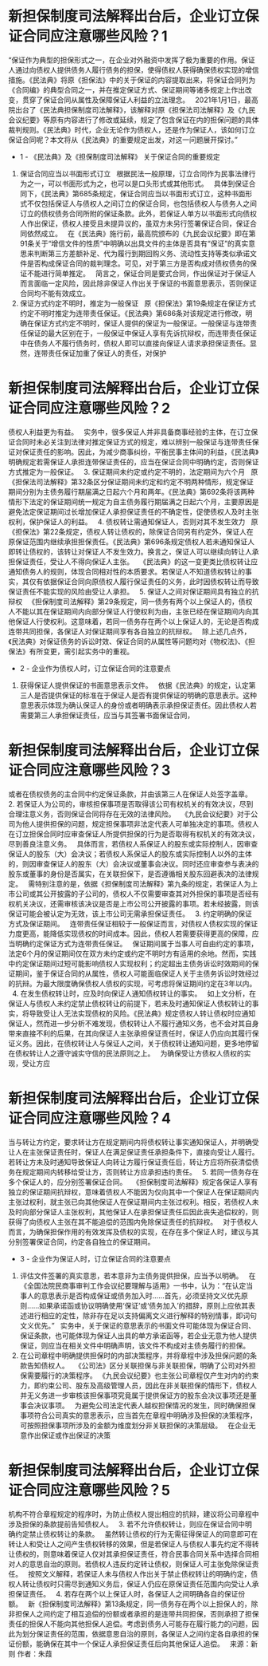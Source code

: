 # 新担保制度司法解释出台后，企业订立保证合同应注意哪些风险？1

“保证作为典型的担保形式之一，在企业对外融资中发挥了极为重要的作用。保证人通过向债权人提供债务人履行债务的担保，使得债权人获得确保债权实现的增信措施。《民法典》将原《担保法》中的关于保证的内容提取出来，将保证合同列为《合同编》的典型合同之一，并在推定保证方式、保证期间等诸多规定上作出改变，贯穿了保证合同从属性及保障保证人利益的立法理念。
 
2021年1月1日，最高院出台了《民法典担保制度司法解释》，该解释对原《担保法司法解释》及《九民会议纪要》等原有内容进行了修改或延续，规定了包含保证在内的担保问题的具体裁判规则。《民法典》时代，企业无论作为债权人，还是作为保证人，该如何订立保证合同呢？本文将从《民法典》的重要规定出发，对这一问题展开探讨。”
 
- 1 -
《民法典》及《担保制度司法解释》
关于保证合同的重要规定
 
1. 保证合同应当以书面形式订立
 
根据民法一般原理，订立合同作为民事法律行为之一，可以书面形式为之，也可以是口头形式或其他形式。
 
具体到保证合同下，《民法典》第685条规定，保证合同应当以书面形式订立，这种书面形式不仅包括保证人与债权人之间订立的保证合同，也包括债权人与债务人之间订立的债权债务合同所附的保证条款。此外，若保证人单方以书面形式向债权人作出保证，债权人接受且未提异议的，虽双方未另行签署保证合同，保证合同依然成立。
 
在《民法典》施行前，最高院颁布的《九民会议纪要》即在第91条关于“增信文件的性质”中明确以出具文件的主体是否具有“保证”的真实意思来判断第三方差额补足、代为履行到期回购义务、流动性支持等类似承诺文件是否构成保证合同的裁判理念。可见，对于第三方是否构成对债权债务的保证不能进行简单推定。
 
简言之，保证合同是要式合同，作出保证对于保证人而言面临一定风险，因此除非保证人作出关于保证的书面意思表示，否则保证合同均不能有效成立。
 
2. 保证方式约定不明时，推定为一般保证
 
原《担保法》第19条规定在保证方式约定不明时推定为连带责任保证。《民法典》第686条对该规定进行修改，明确在保证方式约定不明时，保证人提供的保证为一般保证。一般保证与连带责任保证的最大区别在于，一般保证中保证人享有先诉抗辩权，而连带责任保证中在债务人不履行债务时，债权人即可以直接向保证人请求承担保证责任。显然，连带责任保证加重了保证人的责任，对保护

# 新担保制度司法解释出台后，企业订立保证合同应注意哪些风险？2

债权人利益更为有益。
 
实务中，很多保证人并非具备商事经验的主体，在订立保证合同时未必关注到法律对推定保证方式的规定，难以辨别一般保证与连带责任保证对保证责任的影响。因此，为减少商事纠纷，平衡民事主体间的利益，《民法典》明确规定若需保证人承担连带保证责任的，应当在保证合同中明确约定，否则保证方式推定为一般保证。
 
3. 保证期间未约定或约定不明的，法定期间为六个月
 
原《担保法司法解释》第32条区分保证期间未约定和约定不明两种情形，规定保证期间分别为主债务履行期届满之日起六个月和两年。《民法典》第692条将该两种情形下法定的保证期间统一规定为自主债务履行期届满之日起六个月，主要原因是避免法定保证期间过长增加保证人承担保证责任的不确定性，促使债权人及时主张权利，保护保证人的利益。
 
4. 债权转让需通知保证人，否则对其不发生效力
 
原《担保法》第22条规定，债权人转让债权的，除保证合同另有约定外，保证人在原保证范围内继续承担担保责任。《民法典》第696条规定债权人若未通知保证人即转让债权的，该转让对保证人不发生效力。换言之，保证人可以继续向转让人承担保证责任，受让人不得向保证人主张。
 
《民法典》的这一变更类比债权转让应通知债务人的规则，体现合同相对性的本质要求。若保证人不知道债权转让的事实，其仅有依据保证合同向原债权人履行保证责任的义务，此时因债权转让而导致保证责任不能实现的风险由受让人承担。
 
5. 保证人之间对保证期间具有独立的抗辩权
 
《担保制度司法解释》第29条规定，同一债务有两个以上保证人的，债权人不能以其在保证期间内向部分保证人行使权利为由，主张已经在保证期间内向其他保证人行使权利。这意味着，若同一债务存在两个以上保证人的，无论是否构成连带共同担保，各保证人对保证期间享有各自独立的抗辩权。
 
除上述几点外，《民法典》对保证债务的诉讼时效、保证合同的从属性等问题均对《物权法》、《担保法》有所变更，需引起实务中的重视。
 
- 2 -
企业作为债权人时，订立保证合同的注意要点
 
1. 获得保证人提供保证的书面意思表示文件。
 
依据《民法典》的规定，认定第三人是否提供保证的标准在于保证人是否有提供保证的明确的意思表示。这种意思表示体现为确认保证人的身份或者明确表示承担保证责任。因此债权人若需要第三人承担保证责任，应当与其签署书面保证合同，

# 新担保制度司法解释出台后，企业订立保证合同应注意哪些风险？3

或者在债权债务的主合同中约定保证条款，并由该第三人在保证人处签字盖章。
 
2. 若保证人为公司的，审核担保事项是否取得该公司有权机关的有效决议，尽到合理注意义务，否则保证合同将存在无效的法律风险。
 
《九民会议纪要》对于公司为他人提供担保的问题，规定担保事项非法定代表人可单独决定的事项。债权人在订立担保合同时应审查保证人所提供担保的行为是否取得有权机关的有效决议，尽到善良注意义务。
 
具体而言，若债权人系保证人的股东或实际控制人，因审查保证人的股东（大）会决议；若债权人系保证人的股东或实际控制人以外的主体的，则因审查保证人的股东（大）会决议或董事会决议。同时还应审查参与表决的股东或董事的身份是否属实，在关联担保下，是否遵循相关股东回避表决的法律规定。
 
需特别注意的是，依据《担保制度司法解释》第九条的规定，若保证人为上市公司或其公开披露的子公司的，债权人不仅需要审查其对外担保的事项是否经有权机关决议，还需审核该决议是否是上市公司公开披露的事项。若未经披露，则该保证可能会被认定为无效，该上市公司无需承担保证责任。
 
3. 约定明确的保证方式及保证期间。
 
连带责任保证相较于一般保证而言，对债权人债权实现的保证力度更高，能降低实现债权的时间成本。因此，债权人若需要获得更高的保障，应当明确约定保证方式为连带责任保证。
 
保证期间属于当事人可自由约定的事项，法定6个月的保证期间仅在双方未约定或约定不明时方有适用的余地。然而，实践中约定保证期间过短可能影响债权人实现权利；约定超出主债务诉讼时效期间的保证期间，鉴于保证合同的从属性，债权人可能面临保证人关于主债务诉讼时效经过的抗辩。为最大限度确保债权人债权的实现，可考虑将保证期间约定在3年以内。
 
4. 在发生债权转让时，应及时向保证人通知债权转让的事实。
 
如上文分析，在保证人与债权人未约定禁止债权转让的前提下，若未及时通知保证人债权转让的事实，将导致受让人无法实现债权的风险。《民法典》规定债权人转让债权时应通知保证人，然而进一步分析不难发现，债权转让人不履行通知义务，也不会对其自身带来直接不利的后果，在其向保证人主张承担保证责任时，保证人仍应向其履行保证义务。因此，在债权转让人与保证人之间，关于债权转让通知问题，更多地停留在债权转让人之遵守诚实守信的民法原则之上。
 
为确保受让方债权人债权的实现，受让方应

# 新担保制度司法解释出台后，企业订立保证合同应注意哪些风险？4

当与转让方约定，要求转让方在规定期间内将债权转让事实通知保证人，并明确受让人在主张保证责任时，保证人在满足保证责任承担条件下，直接向受让人履行。若转让方未及时通知导致保证人向转让方履行保证责任后，转让方应将所获清偿债务在规定期间内转移给受让方，否则转让方应承担违约责任。
 
5. 若同一债务存在多个保证人的，应分别签署保证合同。
 
《担保制度司法解释》规定各保证人享有独立的保证期间抗辩权，意味着债权人不能因为仅向其中一个保证人在保证期间内主张过权利，就主张已向其他保证人在保证期间内主张过权利。相反，若债权人未及时向部分保证人主张权利，其他保证人在承担保证责任后因此丧失追偿权的，则获得了向债权人主张在其不能追偿的范围内免除保证责任的抗辩权。
 
对于债权人而言，为确保担保作用的有效发挥及债权的实现，在存在多个保证人时，建议与其分别签署保证合同，约定各自独立的保证期间。
 
- 3 -
企业作为保证人时，订立保证合同的注意要点
 
1. 评估文件签署的真实意思，若本意非为主债务提供担保，应当予以明确。
 
在《全国法院民商事审判工作会议纪要理解与适用》一书中，认为：“在认定当事人的意思表示是否构成保证或债务加入时……首先，必须坚持文义优先原则……如果承诺函或协议明确使用‘保证’或‘债务加入’的措辞，原则上应依其表述进行相应的定性，除非存在足以支持偏离文义进行解释的特别情事，即词句文义优先。”
 
实务中，关于保证的意思表示的书面文件可能体现为保证合同、保证条款，也可能体现为保证人出具的单方承诺函等，若企业无意为他人提供保证，则应当在相关文件中明确声明，该文件不构成对主债务履行的担保。
 
2. 在公司章程中明确提供担保时的内部决策程序，并将章程中涉及担保问题的条款告知债权人。
 
《公司法》区分关联担保与非关联担保，明确了公司对外担保需要履行的决策程序。
《九民会议纪要》也主张公司章程仅产生对内的约束力，即约束公司、股东及高级管理人员，因此在非关联担保的情形下，债权人并无义务进一步审核该担保事项究竟属于提供保证方的股东会决议事项还是董事会决议事项。
 
为避免公司法定代表人越权担保情况的发生，同时确保担保事项符合公司真实的意思表示，应当首先在章程中明确涉及担保的决策程序，可按照担保事项所涉及的金额为维度划分非关联担保的决策层级。
 
在企业无意作出保证或作出保证的决策

# 新担保制度司法解释出台后，企业订立保证合同应注意哪些风险？5

机构不符合章程规定的程序时，为防止债权人提出相应的抗辩，建议将公司章程中涉及担保的条款提前告知债权人。
 
3. 若不允许债权转让，则应在保证合同中明确约定禁止债权转让的条款。
 
虽然转让债权的行为无需征得保证人的同意即可在转让人和受让人之间产生债权转移的效果，但是若保证人与债权人事先约定不得转让债权的，则意味着保证人仅对其承担保证责任，符合民事合同关系中选择合同相对人的意思自治的原则。若债权人违反约定转让债权，则保证人可主张免除保证责任。
 
按照文义解释，若保证人未与债权人作出关于禁止债权转让的明确约定，债权人转让债权时只需尽到通知义务后，保证人仍应在原保证责任范围内向受让人承担保证责任。
 
4. 若存在两个以上保证人时，各保证人之间明确各自的保证份额。
 
新《担保制度司法解释》第13条规定，同一债务存在两个以上担保人的，除非担保人之间约定了相互追偿的份额或者承担的是连带共同担保，否则承担了担保责任的担保人不能向其他担保人追偿。考虑到债务人可能存在履行能力的问题，因此为划分保证责任的范围，依据意思自治的原则，各保证人之间约定各自承担的保证份额，能确保在其中一个保证人承担保证责任后向其他保证人追偿。
 
来源：新则
作者：朱葭
 



